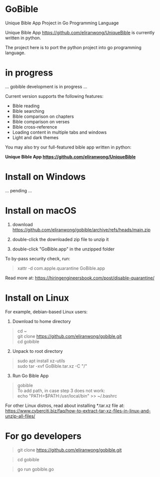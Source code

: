 # GoBible
Unique Bible App Project in Go Programming Language

Unique Bible App https://github.com/eliranwong/UniqueBible is currently written in python.

The project here is to port the python project into go programming language.

# in progress

... gobible development is in progress ...

Current version supports the following features:
* Bible reading
* Bible searching
* Bible comparison on chapters
* Bible comparison on verses
* Bible cross-reference
* Loading content in multiple tabs and windows
* Light and dark themes

You may also try our full-featured bible app written in python:

<b>Unique Bible App https://github.com/eliranwong/UniqueBible</b>

# Install on Windows

... pending ...

# Install on macOS

1) download https://github.com/eliranwong/gobible/archive/refs/heads/main.zip

2) double-click the downloaded zip file to unzip it

3) double-click "GoBible.app" in the unzipped folder

To by-pass security check, run:

> xattr -d com.apple.quarantine GoBible.app

Read more at: https://hiringengineersbook.com/post/disable-quarantine/

# Install on Linux

For example, debian-based Linux users:

1) Download to home directory<br>
> cd ~<br>
> git clone https://github.com/eliranwong/gobible.git<br>
> cd gobible<br>
2) Unpack to root directory<br>
> sudo apt install xz-utils<br>
> sudo tar -xvf GoBible.tar.xz -C "/"<br>
3) Run Go Bible App<br>
> gobible<br>
To add path, in case step 3 does not work:<br>
> echo "PATH=$PATH:/usr/local/bin" >> ~/.bashrc

For other Linux distros, read about installing *.tar.xz file at:
https://www.cyberciti.biz/faq/how-to-extract-tar-xz-files-in-linux-and-unzip-all-files/

# For go developers

> git clone https://github.com/eliranwong/gobible.git

> cd gobible

> go run gobible.go
